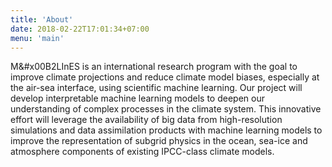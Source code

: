 ```yaml
---
title: 'About'
date: 2018-02-22T17:01:34+07:00
menu: 'main'
---
```


M&#x00B2LInES is an international research program with the goal to improve climate projections and reduce climate model biases, especially at the air-sea interface, using scientific machine learning. Our project will develop interpretable machine learning models to deepen our understanding of complex processes in the climate system. This innovative effort will leverage the availability of big data from high-resolution simulations and data assimilation products with machine learning models to improve the representation of subgrid physics in the ocean, sea-ice and atmosphere components of existing IPCC-class climate models. 


